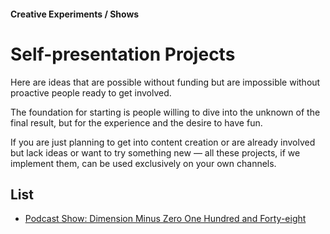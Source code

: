#### Creative Experiments / Shows

# Self-presentation Projects

Here are ideas that are possible without funding but are impossible without proactive people ready to get involved.

The foundation for starting is people willing to dive into the unknown of the final result, but for the experience and the desire to have fun.

If you are just planning to get into content creation or are already involved but lack ideas or want to try something new — all these projects, if we implement them, can be used exclusively on your own channels.

## List

- [Podcast Show: Dimension Minus Zero One Hundred and Forty-eight](/podcast-show)